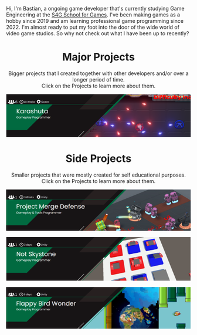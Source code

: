 Hi, I'm Bastian, a ongoing game developer that's currently studying Game Engineering at the [S4G School for Games](https://www.school4games.net/).
I've been making games as a hobby since 2019 and am learning professional game programming since 2022. I'm almost ready to put my foot into the door of the wide world of video game studios.
So why not check out what I have been up to recently?

<div align="center">
  
# Major Projects

<p> Bigger projects that I created together with other developers and/or over a longer period of time. <br> Click on the Projects to learn more about them.</p>

[![Karashuta](readme/KarashutaBanner.png)](https://github.com/BasKrueger/Karashuta_)
  
# Side Projects
<p> Smaller projects that were mostly created for self educational purposes. <br> Click on the Projects to learn more about them.</p>

[![ProjectMergeDefense](readme/MergeDefenseBanner.png)](https://github.com/BasKrueger/MergeDefense)

[![NotSkystones](readme/NotSkystoneBanner.png)](https://github.com/BasKrueger/Not-Skystone)

[![FlappyBirdWonder](readme/FlappyBirdWonderBanner.png)]([https://github.com/BasKrueger/FlappyBirdWonder/tree/main])

</div>
